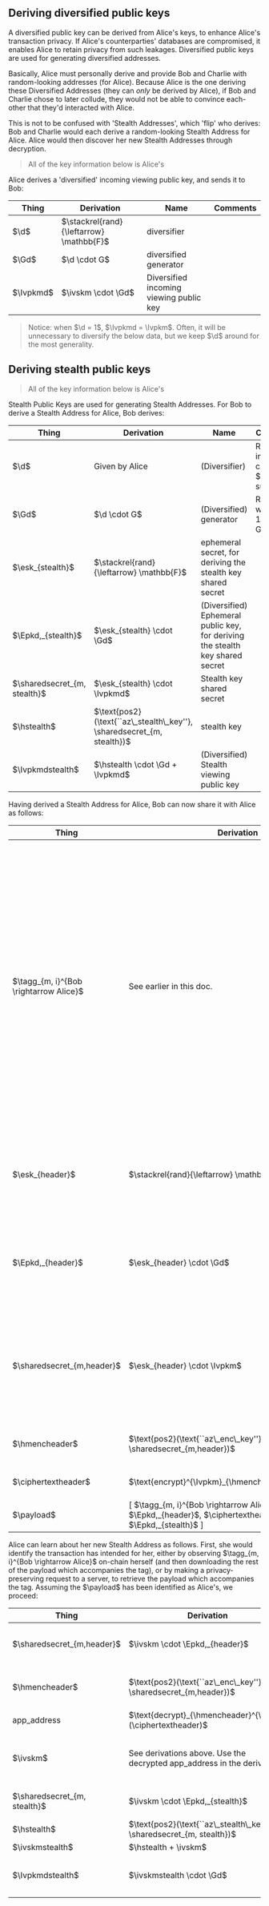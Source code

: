 ## Deriving diversified public keys

A diversified public key can be derived from Alice's keys, to enhance Alice's transaction privacy. If Alice's counterparties' databases are compromised, it enables Alice to retain privacy from such leakages. Diversified public keys are used for generating diversified addresses.

Basically, Alice must personally derive and provide Bob and Charlie with random-looking addresses (for Alice). Because Alice is the one deriving these Diversified Addresses (they can _only_ be derived by Alice), if Bob and Charlie chose to later collude, they would not be able to convince each-other that they'd interacted with Alice.

This is not to be confused with 'Stealth Addresses', which 'flip' who derives: Bob and Charlie would each derive a random-looking Stealth Address for Alice. Alice would then discover her new Stealth Addresses through decryption.

> All of the key information below is Alice's

Alice derives a 'diversified' incoming viewing public key, and sends it to Bob:

<!-- prettier-ignore -->
| Thing | Derivation | Name | Comments |
|---|---|---|---|
$\d$ | $\stackrel{rand}{\leftarrow} \mathbb{F}$ |diversifier |
$\Gd$ | $\d \cdot G$ | diversified generator |
$\Ivpkmd$ | $\ivskm \cdot \Gd$ | Diversified incoming viewing public key |

> Notice: when $\d = 1$, $\Ivpkmd = \Ivpkm$. Often, it will be unnecessary to diversify the below data, but we keep $\d$ around for the most generality.

## Deriving stealth public keys

> All of the key information below is Alice's

Stealth Public Keys are used for generating Stealth Addresses. For Bob to derive a Stealth Address for Alice, Bob derives:

<!-- prettier-ignore -->
| Thing | Derivation | Name | Comments |
|---|---|---|---|
$\d$ | Given by Alice | (Diversifier) | Remember, in most cases, $\d=1$ is sufficient.
$\Gd$ | $\d \cdot G$ | (Diversified) generator | Remember, when $\d = 1$, $\Gd = G$.
$\esk_{stealth}$ | $\stackrel{rand}{\leftarrow} \mathbb{F}$ | ephemeral secret, for deriving the stealth key shared secret |
$\Epkd,_{stealth}$ | $\esk_{stealth} \cdot \Gd$ | (Diversified) Ephemeral public key, for deriving the stealth key shared secret |
$\sharedsecret_{m, stealth}$ | $\esk_{stealth} \cdot \Ivpkmd$ | Stealth key shared secret |
$\hstealth$ | $\text{pos2}(\text{``az\_stealth\_key''}, \sharedsecret_{m, stealth})$ | stealth key |
$\Ivpkmdstealth$ | $\hstealth \cdot \Gd + \Ivpkmd$ | (Diversified) Stealth viewing public key |

Having derived a Stealth Address for Alice, Bob can now share it with Alice as follows:

<!-- prettier-ignore -->
| Thing | Derivation | Name | Comments |
|---|---|---|---|
$\tagg_{m, i}^{Bob \rightarrow Alice}$ | See earlier in this doc. | | Derive the next tag in the $Bob\rightarrow Alice$ sequence.<br />Note: we illustrate with a _master_ tag sequence, but an app-specific tag sequence could also be used (in which case an encryption of the app_address in a ciphertext header wouldn't be required; it could just be inferred from the tag used). |
$\esk_{header}$ | $\stackrel{rand}{\leftarrow} \mathbb{F}$ | ephemeral secret key, for deriving the ciphertext header shared secret |
$\Epkd,_{header}$ | $\esk_{header} \cdot \Gd$ | (Diversified) Ephemeral public key, for deriving the ciphertext header shared secret |
$\sharedsecret_{m,header}$ | $\esk_{header} \cdot \Ivpkm$ | Ciphertext header shared secret | TODO: we might need to use a different ephemeral keypair from the one used to derive the stealth address. |
$\hmencheader$ | $\text{pos2}(\text{``az\_enc\_key''}, \sharedsecret_{m,header})$ | ciphertext header encryption key
$\ciphertextheader$ | $\text{encrypt}^{\Ivpkm}_{\hmencheader}$(app\_address) | | TODO: diversify this? |
$\payload$ | [ $\tagg_{m, i}^{Bob \rightarrow Alice}$, $\Epkd,_{header}$, $\ciphertextheader$, $\Epkd,_{stealth}$ ] |

Alice can learn about her new Stealth Address as follows. First, she would identify the transaction has intended for her, either by observing $\tagg_{m, i}^{Bob \rightarrow Alice}$ on-chain herself (and then downloading the rest of the payload which accompanies the tag), or by making a privacy-preserving request to a server, to retrieve the payload which accompanies the tag. Assuming the $\payload$ has been identified as Alice's, we proceed:

<!-- prettier-ignore -->
| Thing | Derivation | Name |
|---|---|---|
$\sharedsecret_{m,header}$ | $\ivskm \cdot \Epkd,_{header}$ | Ciphertext header shared secret |
$\hmencheader$ | $\text{pos2}(\text{``az\_enc\_key''}, \sharedsecret_{m,header})$ | ciphertext header encryption key |
app_address | $\text{decrypt}_{\hmencheader}^{\ivskm}(\ciphertextheader)$ |
$\ivskm$ | See derivations above. Use the decrypted app_address in the derivation. | app-specific incoming viewing secret key |
$\sharedsecret_{m, stealth}$ | $\ivskm \cdot \Epkd,_{stealth}$ | Stealth key shared secret |
$\hstealth$ | $\text{pos2}(\text{``az\_stealth\_key''}, \sharedsecret_{m, stealth})$ | stealth key |
$\ivskmstealth$ | $\hstealth + \ivskm$ |
$\Ivpkmdstealth$ | $\ivskmstealth \cdot \Gd$ | (Diversified) Stealth viewing public key |
